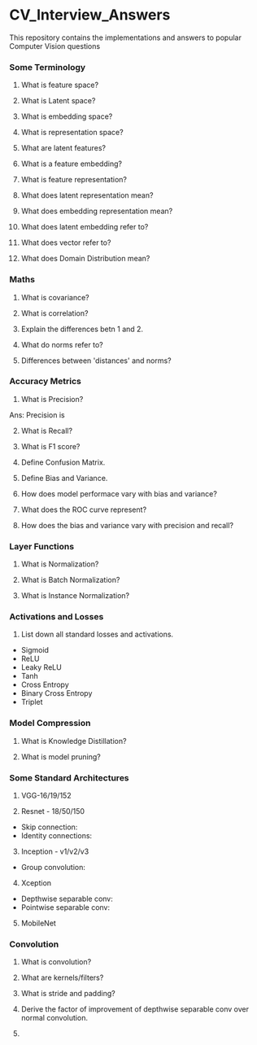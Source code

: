 # CV_Interview_Answers
This repository contains the implementations and answers to popular Computer Vision questions

### Some Terminology

1. What is feature space?

2. What is Latent space?

3. What is embedding space?

4. What is representation space?

5. What are latent features?

6. What is a feature embedding?

7. What is feature representation?

7. What does latent representation mean?

8. What does embedding representation mean?

9. What does latent embedding refer to?

10. What does vector refer to?

11. What does Domain Distribution mean?

### Maths

1. What is covariance?

2. What is correlation?

3. Explain the differences betn 1 and 2.

4. What do norms refer to?

5. Differences between 'distances' and norms?

### Accuracy Metrics

1. What is Precision?

Ans: Precision is 

2. What is Recall?

3. What is F1 score?

4. Define Confusion Matrix.

5. Define Bias and Variance.

6. How does model performace vary with bias and variance?



5. What does the ROC curve represent?

6. How does the bias and variance vary with precision and recall?

### Layer Functions

1. What is Normalization?

2. What is Batch Normalization?

2. What is Instance Normalization?

### Activations and Losses

1. List down all standard losses and activations.

* Sigmoid
* ReLU
* Leaky ReLU
* Tanh
* Cross Entropy 
* Binary Cross Entropy
* Triplet 

### Model Compression

1. What is Knowledge Distillation?

2. What is model pruning?

### Some Standard Architectures

1. VGG-16/19/152

2. Resnet - 18/50/150

* Skip connection:
* Identity connections:

3. Inception - v1/v2/v3

* Group convolution:

4. Xception

* Depthwise separable conv:
* Pointwise separable conv:

5. MobileNet

### Convolution

1. What is convolution?

2. What are kernels/filters?

3. What is stride and padding?

4. Derive the factor of improvement of depthwise separable conv over normal convolution.

4. 

